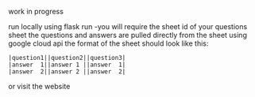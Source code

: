 work in progress

run locally using flask run
-you will require the sheet id of your questions sheet
the questions and answers are pulled directly from the sheet using google cloud api
the format of the sheet should look like this:
```
|question1||question2||question3|
|answer  1||answer 1 ||answer  1|
|answer  2||answer 2 ||answer  2|
```
or visit the website
